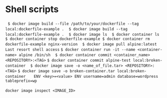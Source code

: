 # Shell scripts

 
`$ docker image build --file /path/to/your/dockerfile --tag local:dockerfile-example .`
` `
`$ docker image build --tag local:dockerfile-example .`
` `
`$ docker image ls`
` `
`$ docker container ls`
` `
`$ docker container stop dockerfile-example $ docker container rm dockerfile-example nginx-version`
` `
`$ docker image pull alpine:latest `
` `
`Last resort shell access`
`$ docker container run -it --name <container-name> alpine /bin/sh`
` `
`$ docker container commit <container_name> <REPOSITORY>:<TAG>`
`$ docker container commit alpine-test local:broken-container`
` `
`$ docker image save -o <name_of_file.tar> <REPOSITORY>:<TAG>`
`$ docker image save -o broken-container.tar local:broken-container`
` `
` `
`ENV <key>=<value> ENV username=admin database=wordpress tableprefix=wp`

`docker image inspect <IMAGE_ID>`
` `


